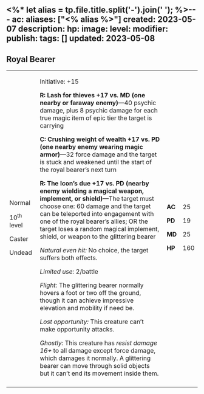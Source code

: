 <%* let alias = tp.file.title.split('-').join(' '); %>---
ac: 
aliases: ["<% alias %>"]
created: 2023-05-07
description: 
hp: 
image: 
level: 
modifier: 
publish: 
tags: []
updated: 2023-05-08
---

## Royal Bearer

<table>
<colgroup>
<col style="width: 16%" />
<col style="width: 71%" />
<col style="width: 5%" />
<col style="width: 6%" />
</colgroup>
<tbody>
<tr class="odd">
<td><p>Normal</p>
<p>10<sup>th</sup> level</p>
<p>Caster</p>
<p>Undead</p></td>
<td><p>Initiative: +15</p>
<p><strong>R: Lash for thieves +17 vs. MD (one nearby or faraway
enemy)</strong>—40 psychic damage, plus 8 psychic damage for each true
magic item of epic tier the target is carrying</p>
<p><strong>C: Crushing weight of wealth +17 vs. PD (one nearby enemy
wearing magic armor)</strong>—32 force damage and the target is stuck
and weakened until the start of the royal bearer’s next turn</p>
<p><strong>R: The Icon’s due +17 vs. PD (nearby enemy wielding a magical
weapon, implement, or shield)</strong>—The target must choose one: 60
damage and the target can be teleported into engagement with one of the
royal bearer’s allies; OR the target loses a random magical implement,
shield, or weapon to the glittering bearer</p>
<p><em>Natural even hit:</em> No choice, the target suffers both
effects.</p>
<p><em>Limited use:</em> 2/battle</p>
<p><em>Flight:</em> The glittering bearer normally hovers a foot or two
off the ground, though it can achieve impressive elevation and mobility
if need be.</p>
<p><em>Lost opportunity:</em> This creature can’t make opportunity
attacks.</p>
<p><em>Ghostly:</em> This creature has <em>resist damage 16+</em> to all
damage except force damage, which damages it normally. A glittering
bearer can move through solid objects but it can’t end its movement
inside them.</p></td>
<td><p><strong>AC</strong></p>
<p><strong>PD</strong></p>
<p><strong>MD</strong></p>
<p><strong>HP</strong></p></td>
<td><p>25</p>
<p>19</p>
<p>25</p>
<p>160</p></td>
</tr>
<tr class="even">
<td></td>
<td></td>
<td></td>
<td></td>
</tr>
</tbody>
</table>
